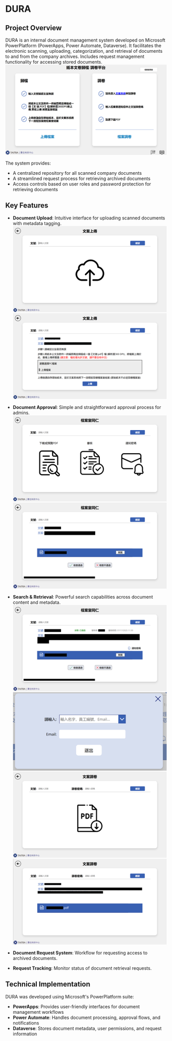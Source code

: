 # DURA

## Project Overview
DURA is an internal document management system developed on Microsoft PowerPlatform (PowerApps, Power Automate, Dataverse). It facilitates the electronic scanning, uploading, categorization, and retrieval of documents to and from the company archives. Includes request management functionality for accessing stored documents.
![DURA Upload Interface](Images/DuraMain.png)

The system provides:
- A centralized repository for all scanned company documents
- A streamlined request process for retrieving archived documents
- Access controls based on user roles and password protection for retrieving documents

## Key Features
- **Document Upload**: Intuitive interface for uploading scanned documents with metadata tagging.
![DURA Upload Interface](Images/DuraUpload.png)
![DURA Upload Interface](Images/DURAUploadExample.png)

- **Document Approval**: Simple and straightforward approval process for admins.
![DURA Upload Interface](Images/DuraAdmin.png)
![DURA Upload Interface](Images/DURA%20(4).png)

- **Search & Retrieval**: Powerful search capabilities across document content and metadata.
![DURA Upload Interface](Images/DURA%20(3).png)
![DURA Upload Interface](Images/DURA%20(2).png)
![DURA Search Interface](Images/DuraRetrieve.png)
![DURA Upload Interface](Images/DURA%20(1).png)

- **Document Request System**: Workflow for requesting access to archived documents.

- **Request Tracking**: Monitor status of document retrieval requests.

## Technical Implementation
DURA was developed using Microsoft's PowerPlatform suite:
- **PowerApps**: Provides user-friendly interfaces for document management workflows
- **Power Automate**: Handles document processing, approval flows, and notifications
- **Dataverse**: Stores document metadata, user permissions, and request information
